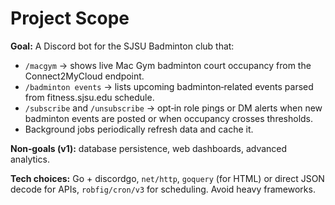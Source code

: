 # Project Scope

**Goal:** A Discord bot for the SJSU Badminton club that:

* `/macgym` → shows live Mac Gym badminton court occupancy from the Connect2MyCloud endpoint.
* `/badminton events` → lists upcoming badminton‑related events parsed from fitness.sjsu.edu schedule.
* `/subscribe` and `/unsubscribe` → opt‑in role pings or DM alerts when new badminton events are posted or when occupancy crosses thresholds.
* Background jobs periodically refresh data and cache it.

**Non‑goals (v1):** database persistence, web dashboards, advanced analytics.

**Tech choices:** Go + discordgo, `net/http`, `goquery` (for HTML) or direct JSON decode for APIs, `robfig/cron/v3` for scheduling. Avoid heavy frameworks.
